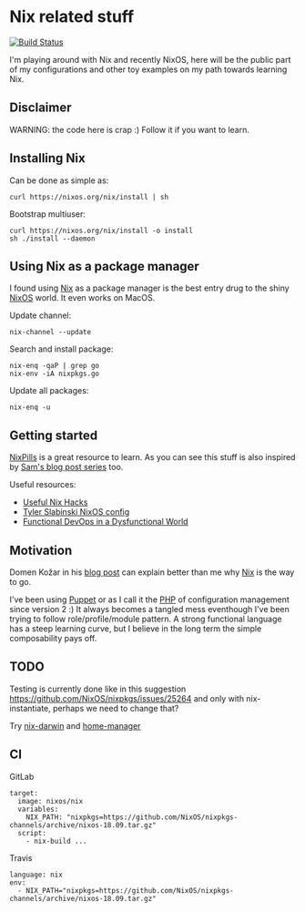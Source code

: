 # Nix related stuff

[![Build Status](https://travis-ci.org/fiksn/nix.svg?branch=master)](https://travis-ci.org/fiksn/nix)

I'm playing around with Nix and recently NixOS, here will be the public part of my configurations and other toy examples on 
my path towards learning Nix.

## Disclaimer

WARNING: the code here is crap :) Follow it if you want to learn.

## Installing Nix

Can be done as simple as:

```
curl https://nixos.org/nix/install | sh
```

Bootstrap multiuser:
```
curl https://nixos.org/nix/install -o install
sh ./install --daemon
```

## Using Nix as a package manager

I found using [Nix](https://nixos.org/nix/) as a package manager is the best entry drug to the shiny [NixOS](https://nixos.org) world.
It even works on MacOS.

Update channel:
```
nix-channel --update
```

Search and install package:
```
nix-enq -qaP | grep go
nix-env -iA nixpkgs.go
```

Update all packages:
```
nix-enq -u
```

## Getting started

[NixPills](https://nixos.org/nixos/nix-pills/) is a great resource to learn.
As you can see this stuff is also inspired by [Sam's blog post series](https://www.sam.today/blog/environments-with-nix-shell-learning-nix-pt-1/) too.

Useful resources:
* [Useful Nix Hacks](http://chriswarbo.net/projects/nixos/useful_hacks.html)
* [Tyler Slabinski NixOS config](https://gitlab.com/slabity/nixos-config)
* [Functional DevOps in a Dysfunctional World](https://vaibhavsagar.com/blog/2019/07/04/functional-devops/)

## Motivation

Domen Kožar in his [blog post](https://www.domenkozar.com/2014/03/11/why-puppet-chef-ansible-arent-good-enough-and-we-can-do-better/) can explain
better than me why [Nix](https://nixos.org/nix/) is the way to go.

I've been using [Puppet](https://puppet.com) or as I call it the [PHP](https://www.php.net) of configuration management since version 2 :)
It always becomes a tangled mess eventhough I've been trying to follow role/profile/module pattern. A strong functional language has a steep learning curve, but I
believe in the long term the simple composability pays off.

## TODO

Testing is currently done like in this suggestion 
https://github.com/NixOS/nixpkgs/issues/25264
and only with nix-instantiate, perhaps we need to change that?

Try [nix-darwin](https://github.com/LnL7/nix-darwin) and [home-manager](https://github.com/rycee/home-manager)

## CI

GitLab
```
target:
  image: nixos/nix
  variables:
    NIX_PATH: "nixpkgs=https://github.com/NixOS/nixpkgs-channels/archive/nixos-18.09.tar.gz"
  script:
    - nix-build ...
```

Travis

```
language: nix
env:
  - NIX_PATH="nixpkgs=https://github.com/NixOS/nixpkgs-channels/archive/nixos-18.09.tar.gz"
```
